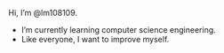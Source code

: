 Hi, I’m @lm108109.
- I’m currently learning computer science engineering.
- Like everyone, I want to improve myself.

<!---
lm108109/lm108109 is a ✨ special ✨ repository because its `README.md` (this file) appears on your GitHub profile.
You can click the Preview link to take a look at your changes.
--->
